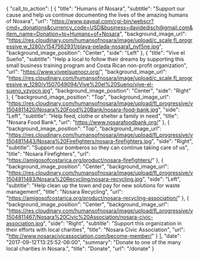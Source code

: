 {
  "call_to_action": [
    {
      "title": "Humans of Nosara",
      "subtitle": "Support our cause and help us continue documenting the lives of the amazing humans of Nosara",
      "url": "https://www.paypal.com/cgi-bin/webscr?cmd=_donations&currency_code=USD&business=davidedisch@gmail.com&item_name=Donation+to+Humans+of+Nosara",
      "background_image_url": "https://res.cloudinary.com/humansofnosara/image/upload/c_scale,fl_progressive,w_1280/v1547562931/playa-pelada-nosara1_nvf5ne.jpg",
      "background_image_position": "Center",
      "side": "Left"
    },
    {
      "title": "Vive el Sueño",
      "subtitle": "Help a local to follow their dreams by supporting this small business training program and Costa Rican non-profit organization",
      "url": "https://www.viveelsuenocr.org/",
      "background_image_url": "https://res.cloudinary.com/humansofnosara/image/upload/c_scale,fl_progressive,w_1280/v1507049094/Vive%20el%20Sueno/vive-el-sueno_yzyocn.jpg",
      "background_image_position": "Center",
      "side": "Right"
    },
    {
      "background_image_position": "Top",
      "background_image_url": "https://res.cloudinary.com/humansofnosara/image/upload/fl_progressive/v1504811420/Nosara%20Food%20Bank/nosara-food-bank.jpg",
      "side": "Left",
      "subtitle": "Help feed, clothe or shelter a family in need",
      "title": "Nosara Food Bank",
      "url": "https://www.nosarafoodbank.org/"
    },
    {
      "background_image_position": "Top",
      "background_image_url": "https://res.cloudinary.com/humansofnosara/image/upload/fl_progressive/v1504811443/Nosara%20Firefighters/nosara-firefighters.jpg",
      "side": "Right",
      "subtitle": "Support our bomberos so they can continue taking care of us",
      "title": "Nosara Firefighters",
      "url": "https://amigosofcostarica.org/product/nosara-firefighters/"
    },
    {
      "background_image_position": "Center",
      "background_image_url": "https://res.cloudinary.com/humansofnosara/image/upload/fl_progressive/v1504811483/Nosara%20Recycling/nosara-recycling.jpg",
      "side": "Left",
      "subtitle": "Help clean up the town and pay for new solutions for waste management",
      "title": "Nosara Recycling",
      "url": "https://amigosofcostarica.org/product/nosara-recycling-association/"
    },
    {
      "background_image_position": "Center",
      "background_image_url": "https://res.cloudinary.com/humansofnosara/image/upload/fl_progressive/v1504811467/Nosara%20Civic%20Association/nosara-civic-association.jpg",
      "side": "Right",
      "subtitle": "Support this organization in their efforts with local charities",
      "title": "Nosara Civic Association",
      "url": "http://www.nosaracivicassociation.com/become-member/"
    }
  ],
  "date": "2017-09-12T13:25:52-06:00",
  "summary": "Donate to one of the many local charities in Nosara.",
  "title": "Donate",
  "url": "/donate"
}

